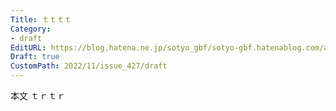 ```yaml
---
Title: ｔｔｔｔ
Category:
- draft
EditURL: https://blog.hatena.ne.jp/sotyo_gbf/sotyo-gbf.hatenablog.com/atom/entry/4207112889940514208
Draft: true
CustomPath: 2022/11/issue_427/draft
---
```


本文
ｔｒｔｒ
